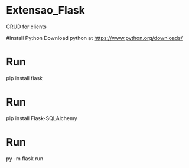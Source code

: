 # Extensao_Flask

  CRUD for clients 
  
  #Install Python
  Download python at https://www.python.org/downloads/
  
  # Run
  pip install flask
  
  # Run
  pip install Flask-SQLAlchemy
  
  # Run
  py -m flask run
